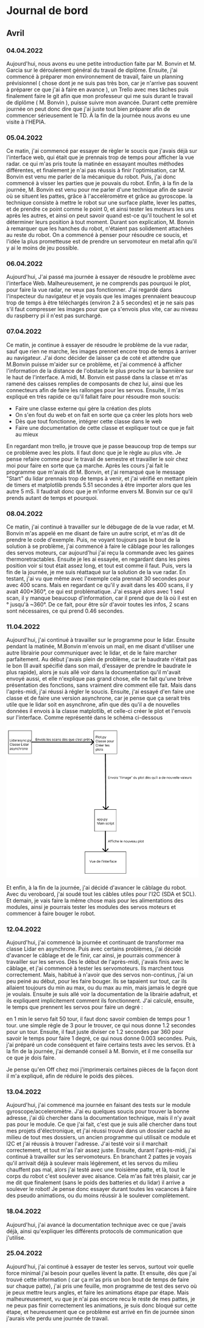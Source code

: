 # Journal de bord
## Avril
### 04.04.2022

Aujourd'hui, nous avons eu une petite introduction faite par M. Bonvin et M. Garcia sur le déroulement général du travail de diplôme. Ensuite, j'ai commencé à préparer mon environnement de travail, faire un planning prévisionnel ( chose dont je ne suis pas très bon, car je n'arrive pas souvent à préparer ce que j'ai à faire en avance ), un Trello avec mes tâches puis finalement faire le git afin que mon professeur qui me suis durant le travail de diplôme ( M. Bonvin ), puisse suivre mon avancée. Durant cette première journée on peut donc dire que j'ai juste tout bien préparer afin de commencer sérieusement le TD. À la fin de la journée nous avons eu une visite à l'HEPIA.

### 05.04.2022

Ce matin, j'ai commencé par essayer de règler le soucis que j'avais déjà sur l'interface web, qui était que je prennais trop de temps pour afficher la vue radar. ce qui m'as pris toute la matinée en essayant moultes méthodes différentes, et finalement je n'ai pas réussis à finir l'optimisation, car M. Bonvin est venu me parler de la mécanique du robot. Puis, j'ai donc commencé à visser les parties que je pouvais du robot. Enfin, à la fin de la journée, M. Bonvin est venu pour me parler d'une technique afin de savoir où se situent les pattes, grâce à l'accelèromètre et grâce au gyroscope. la technique consiste à mettre le robot sur une surface platte, lever les pattes, et de prendre ce point comme le point 0, et ainsi tester les moteurs les uns après les autres, et ainsi on peut savoir quand est-ce qu'il touchent le sol et déterminer leurs position à tout moment. Durant son explication, M. Bonvin à remarquer que les hanches du robot, n'étaient pas solidement attachées au reste du robot. On a commencé à penser pour résoudre ce soucis, et l'idée la plus prometteuse est de prendre un servomoteur en metal afin qu'il y ai le moins de jeu possible.

### 06.04.2022

Aujourd'hui, J'ai passé ma journée à essayer de résoudre le problème avec l'interface Web. Malheureusement, je ne comprends pas pourquoi le plot, pour faire la vue radar, ne veux pas fonctionner. J'ai regardé dans l'inspecteur du navigateur et je voyais que les images prennaient beaucoup trop de temps à être téléchargés (environ 2 à 5 secondes) et je ne sais pas s'il faut compresser les images pour que ça s'envois plus vite, car au niveau du raspberry pi il n'est pas surchargé.

### 07.04.2022

Ce matin, je continue à essayer de résoudre le problème de la vue radar, sauf que rien ne marche, les images prennet encore trop de temps à arriver au navigateur. J'ai donc décider de laisser ça de coté et attendre que M.Bonvin puisse m'aider sur ce problème, et j'ai commencé à afficher l'information de la distance de l'obstacle le plus proche sur la bannière sur le haut de l'interface.
A midi, M. Bonvin est passé dans la classe et m'as ramené des caisses remplies de composants de chez lui, ainsi que les connecteurs afin de faire les rallonges pour les servos. Ensuite, il m'as expliqué en très rapide ce qu'il fallait faire pour résoudre mon soucis: 
- Faire une classe externe qui gère la création des plots
- On s'en fout du web et on fait en sorte que ça créer les plots hors web
- Dès que tout fonctionne, intégrer cette classe dans le web
- Faire une documentation de cette classe et expliquer tout ce que je fait au mieux

En regardant mon trello, je trouve que je passe beaucoup trop de temps sur ce problème avec les plots. Il faut donc que je le règle au plus vite. Je pense refaire comme pour le travail de semestre et travailler le soir chez moi pour faire en sorte que ça marche.
Après les cours j'ai fait le programme que m'avais dit M. Bonvin, et j'ai remarqué que le message "Start" du lidar prennais trop de temps à venir, et j'ai vérifié en mettant plein de timers et matplotlib prends 5.51 secondes à être importer alors que les autre 5 mS. Il faudrait donc que je m'informe envers M. Bonvin sur ce qu'il prends autant de temps et pourquoi.

### 08.04.2022

Ce matin, j'ai continué à travailler sur le débugage de de la vue radar, et M. Bonvin m'as appelé en me disant de faire un autre script, et m'as dit de prendre le code d'exemple. Puis, ne voyant toujours pas le bout de la solution à se problème, j'ai commencé à faire le câblage pour les rallonges des servos moteurs, car aujourd'hui j'ai reçu la commande avec les gaines thermoretractables. Ensuite je les ai essayée, en regardant dans les pires position voir si tout était assez long, et tout est comme il faut. Puis, vers la fin de la journée, je me suis réattaqué sur la solution de la vue radar. En testant, j'ai vu que même avec l'exemple cela prennait 30 secondes pour avec 400 scans. Mais en regardant ce qu'il y avait dans les 400 scans, il y avait 400*360°, ce qui est problématique. J'ai essayé alors avec 1 seul scan, il y manque beaucoup d'information, car il prend que de là où il est en ° jusqu'à ~360°. De ce fait, pour être sûr d'avoir toutes les infos, 2 scans sont nécessaires, ce qui prend 0.46 secondes.

### 11.04.2022

Aujourd'hui, j'ai continué à travailler sur le programme pour le lidar. Ensuite pendant la matinée, M.Bonvin m'envois un mail, en me disant d'utiliser une autre librairie pour communiquer avec le lidar, et de le faire marcher parfaitement. Au début j'avais plein de problème, car le baudrate n'était pas le bon (Il avait spécifié dans son mail, d'essayer de prendre le baudrate le plus rapide), alors je suis allé voir dans la documentation qu'il m'avait envoyé aussi, et elle n'explique pas grand chose, elle ne fait qu'une brève présentation des fonctions, sans vraiment dire comment elle fait. Mais dans l'après-midi, j'ai réussi à régler le soucis. Ensuite, j'ai essayé d'en faire une classe et de faire une version asynchrone, car je pense que ça serait très utile que le lidar soit en asynchrone, afin que dès qu'il a de nouvelles données il envois à la classe matplotlib, et celle-ci créer le plot et l'envois sur l'interface. Comme représenté dans le schéma ci-dessous

![Schema](img/JDB/Schema11_04.png)

Et enfin, à la fin de la journée, j'ai décidé d'avancer le câblage du robot. Avec du veroboard, j'ai soudé tout les câbles utiles pour l'I2C (SDA et SCL). Et demain, je vais faire la même chose mais pour les alimentations des modules, ainsi je pourrais tester les modules des servos moteurs et commencer à faire bouger le robot.

### 12.04.2022

Aujourd'hui, j'ai commencé la journée et continuant de transformer ma classe Lidar en asynchrone. Puis avec certains problèmes, j'ai décidé d'avancer le câblage et de le finir, car ainsi, je pourrais commencer à travailler sur les servos. Dès le début de l'après-midi, j'avais finis avec le câblage, et j'ai commencé à tester les servomoteurs. Ils marchent tous correctement. Mais, habitué à n'avoir que des servos non-continus, j'ai un peu peiné au début, pour les faire bouger. Ils se tapaient sur tout, car ils allaient toujours du min au max, ou du max au min, mais jamais le degré que je voulais. Ensuite je suis allé voir la documentation de la librairie adafruit, et ils expliquent implicitement comment ils fonctionnent. J'ai calculé, ensuite, le temps que prennent les servos pour faire un degré :

en 1 min le servo fait 50 tour, il faut donc savoir combien de temps pour 1 tour. une simple règle de 3 pour le trouver, ce qui nous donne 1.2 secondes pour un tour. Ensuite, il faut juste diviser ce 1.2 secondes par 360 pour savoir le temps pour faire 1 degré, ce qui nous donne 0.003 secondes. Puis, j'ai préparé un code conséquent et faire certains tests avec les servos. Et à la fin de la journée, j'ai demandé conseil à M. Bonvin, et il me conseilla sur ce que je dois faire.

Je pense qu'en Off chez moi j'imprimerais certaines pièces de la façon dont il m'a expliqué, afin de réduire le poids des pièces.

### 13.04.2022

Aujourd'hui, j'ai commencé ma journée en faisant des tests sur le module gyroscope/acceleromètre. J'ai eu quelques soucis pour trouver la bonne adresse, j'ai dû chercher dans la documentation technique, mais il n'y avait pas pour le module. Ce que j'ai fait, c'est que je suis allé chercher dans tout mes projets d'électronique, et j'ai réussi trouvé dans un dossier caché au milieu de tout mes dossiers, un ancien programme qui utilisait ce module et I2C et j'ai réussis à trouver l'adresse. J'ai testé voir si il marchait correctement, et tout m'as l'air assez juste. Ensuite, durant l'après-midi, j'ai continué à travailler sur les servomoteurs. En branchant 2 pattes je voyais qu'il arrivait déjà à soulever mais légèrement, et les servos du milieu chauffent pas mal, alors j'ai testé avec une troisième patte, et là, tout le corps du robot c'est soulever avec aisance. Cela m'as fait très plaisir, car je me dit que finalement (sans le poids des batteries et du lidar) il arrive a soulever le robot! Je pense donc essayer durant toutes les vacances à faire des pseudo animations, ou du moins réussir à le soulever complètement.

### 18.04.2022

Aujourd'hui, j'ai avancé la documentation technique avec ce que j'avais déjà, ainsi qu'expliquer les différents protocols de communication que j'utilise.

### 25.04.2022

Aujourd'hui, j'ai continué à essayer de tester les servos, surtout voir quelle force minimal j'ai besoin pour quelles lèvent la patte. Et ensuite, dès que j'ai trouvé cette information ( car ça m'as pris un bon bout de temps de faire sur chaque patte), j'ai pris une feuille, mon programme de test des servo où je peux mettre leurs angles, et faire les animations étape par étape. Mais malheureusement, vu que je n'ai pas encore recu le reste de mes pattes, je ne peux pas finir correctement les animations, je suis donc bloqué sur cette étape, et heureusement que ce problème est arrivé en fin de journée sinon j'aurais vite perdu une journée de travail.  